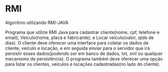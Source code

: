 # RMI
Algoritmo utilizando RMI-JAVA

Programa que utilize RMI Java para cadastrar cliente(nome, cpf, telefone e email); Veículo(nome, placa e fabricante); e Locar veículo(valor, qtde de dias). O cliente deve oferecer uma interface para coletar os dados de cliente, veículo e locação, e em seguida enviar para o servidor que irá persistir esses dados(podendo ser em banco de dados, txt, xml ou qualquer mecanismo de persistência). O programa também deve oferecer uma opção para listar os clientes, veículos e locações cadastradas(no lado do cliente).
